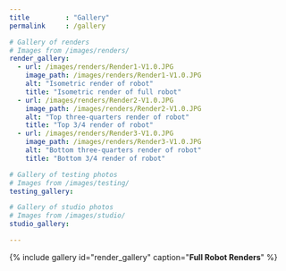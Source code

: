```yaml
---
title         : "Gallery"
permalink     : /gallery

# Gallery of renders
# Images from /images/renders/
render_gallery:
  - url: /images/renders/Render1-V1.0.JPG
    image_path: /images/renders/Render1-V1.0.JPG
    alt: "Isometric render of robot"
    title: "Isometric render of full robot"
  - url: /images/renders/Render2-V1.0.JPG
    image_path: /images/renders/Render2-V1.0.JPG
    alt: "Top three-quarters render of robot"
    title: "Top 3/4 render of robot"
  - url: /images/renders/Render3-V1.0.JPG
    image_path: /images/renders/Render3-V1.0.JPG
    alt: "Bottom three-quarters render of robot"
    title: "Bottom 3/4 render of robot"

# Gallery of testing photos
# Images from /images/testing/
testing_gallery:

# Gallery of studio photos
# Images from /images/studio/
studio_gallery:

---
```


<!-- Adds gallery of full robot renders -->
{% include gallery id="render_gallery" caption="**Full Robot Renders**" %}
